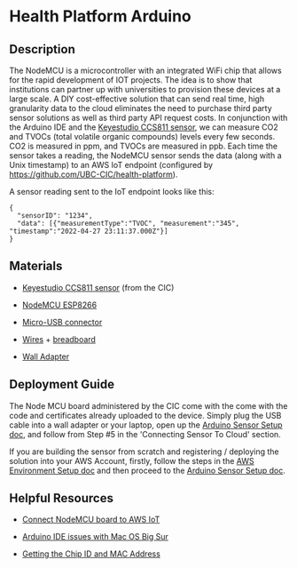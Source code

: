 # Health Platform Arduino

## Description
The NodeMCU is a microcontroller with an integrated WiFi chip that allows for the rapid development of IOT projects. The idea is to show that institutions can partner up with universities to provision these devices at a large scale. A DIY cost-effective solution that can send real time, high granularity data to the cloud eliminates the need to purchase third party sensor solutions as well as third party API request costs. In conjunction with the Arduino IDE and the [Keyestudio CCS811 sensor](https://wiki.keyestudio.com/KS0457_keyestudio_CCS811_Carbon_Dioxide_Air_Quality_Sensor), we can measure CO2 and TVOCs (total volatile organic compounds) levels every few seconds.  CO2 is measured in ppm, and TVOCs are measured in ppb. Each time the sensor takes a reading, the NodeMCU sensor sends the data (along with a Unix timestamp) to an AWS IoT endpoint (configured by https://github.com/UBC-CIC/health-platform).

A sensor reading sent to the IoT endpoint looks like this:
```
{
  "sensorID": "1234",
  "data": [{"measurementType":"TVOC", "measurement":"345", "timestamp":"2022-04-27 23:11:37.000Z"}]
}
```

## Materials
* [Keyestudio CCS811 sensor](https://wiki.keyestudio.com/KS0457_keyestudio_CCS811_Carbon_Dioxide_Air_Quality_Sensor) (from the CIC)

* [NodeMCU ESP8266](https://www.amazon.ca/KeeYees-Internet-Development-Wireless-Compatible/dp/B07HF44GBT)
* [Micro-USB connector](https://www.amazon.ca/%E3%80%906-6Feet%E3%80%91USB-Android-Charger-Motorola-Smartphones/dp/B099K78GW4/ref=sr_1_5?keywords=micro+usb+cable&qid=1651254543&sprefix=micro+usb+%2Caps%2C120&sr=8-5)
* [Wires](https://www.amazon.ca/breadboard-Breadboard-Protoboard-Solderless-Electronic/dp/B07YQ1XBC1/ref=sr_1_7?crid=26OAVGTALK5WT&keywords=small+breadboard+wires&qid=1651254615&sprefix=small+breaboard+wire%2Caps%2C111&sr=8-7) + [breadboard](https://www.amazon.ca/BusBoard-Prototype-Systems-Solderless-BreadBoard/dp/B00M2CK0JA/ref=sr_1_8?keywords=breadboard&qid=1651254657&sprefix=breadb%2Caps%2C128&sr=8-8)

* [Wall Adapter](https://www.amazon.ca/Charger-LUOATIP-Adapter-Charging-Replacement/dp/B07TK6MPNB/ref=sr_1_1_sspa?crid=31ENFA5R6MP8Z&keywords=wall+adapter+usb&qid=1651255327&sprefix=wall+adapte%2Caps%2C5225&sr=8-1-spons&psc=1&spLa=ZW5jcnlwdGVkUXVhbGlmaWVyPUEyREdINkVINU5JWVMwJmVuY3J5cHRlZElkPUEwNTg2MjYwMlRaRk0yTk5OMjYxNiZlbmNyeXB0ZWRBZElkPUEwNDYzNDMzUzcwRlpYRjAzSVEmd2lkZ2V0TmFtZT1zcF9hdGYmYWN0aW9uPWNsaWNrUmVkaXJlY3QmZG9Ob3RMb2dDbGljaz10cnVl) 

## Deployment Guide
The Node MCU board administered by the CIC come with the come with the code and certificates already uploaded to the device. Simply plug the USB cable into a wall adapter or your laptop, open up the [Arduino Sensor Setup doc](./docs/arduino_sensor_setup.md), and follow from Step #5 in the 'Connecting Sensor To Cloud' section.  

If you are building the sensor from scratch and registering / deploying the solution into your AWS Account, firstly, follow the steps in the [AWS Environment Setup doc](./docs/aws_environment_setup.md) and
then proceed to the [Arduino Sensor Setup doc](./docs/arduino_sensor_setup.md).

## Helpful Resources 

* [Connect NodeMCU board to AWS IoT](https://medium.com/@jgillard/marrying-esp8266-aws-iot-69f1ab219c2)

* [Arduino IDE issues with Mac OS Big Sur](https://www.esp8266.com/viewtopic.php?f=32&t=21692&start=4)

* [Getting the Chip ID and MAC Address](http://wei48221.blogspot.com/2017/10/esp8266-getting-chip-id-and-mac-address.html)
